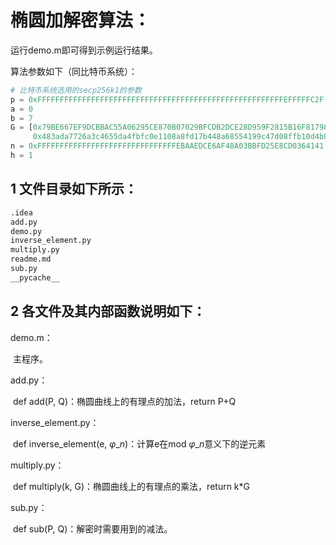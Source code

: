 # 椭圆加解密算法：

运行demo.m即可得到示例运行结果。

算法参数如下（同比特币系统）：

```python
# 比特币系统选用的secp256k1的参数
p = 0xFFFFFFFFFFFFFFFFFFFFFFFFFFFFFFFFFFFFFFFFFFFFFFFFFFFFFFFEFFFFFC2F
a = 0
b = 7
G = [0x79BE667EF9DCBBAC55A06295CE870B07029BFCDB2DCE28D959F2815B16F81798,
     0x483ada7726a3c4655da4fbfc0e1108a8fd17b448a68554199c47d08ffb10d4b8]
n = 0xFFFFFFFFFFFFFFFFFFFFFFFFFFFFFFFEBAAEDCE6AF48A03BBFD25E8CD0364141
h = 1
```

## 1 文件目录如下所示：

```python
.idea
add.py
demo.py
inverse_element.py
multiply.py
readme.md
sub.py
__pycache__
```

## 2 各文件及其内部函数说明如下：

demo.m：

​	主程序。

add.py：

​	def add(P, Q)：椭圆曲线上的有理点的加法，return P+Q

inverse_element.py：

​	def inverse_element(e, $φ\_n$)：计算e在mod $φ\_n$意义下的逆元素

multiply.py：

​	def multiply(k, G)：椭圆曲线上的有理点的乘法，return k*G

sub.py：

​	def sub(P, Q)：解密时需要用到的减法。